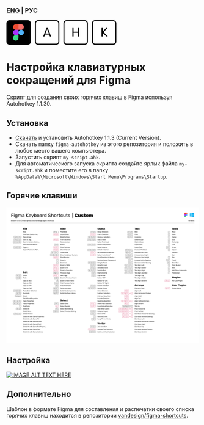 ### [ENG](./README-ENG.md) | РУС
![Figma AHK logo](./figma-autohotkey.png)

# Настройка клавиатурных сокращений для Figma
Скрипт для создания своих горячих клавиш в Figma используя Autohotkey 1.1.30.

## Установка
- [Скачать](https://www.autohotkey.com/) и установить Autohotkey 1.1.3 (Current Version).
- Скачать папку `figma-autohotkey` из этого репозитория и положить в любое место вашего компьютера.
- Запустить скрипт `my-script.ahk`.
- Для автоматического запуска скрипта создайте ярлык файла `my-script.ahk` и поместите его в папку `%AppData%\Microsoft\Windows\Start Menu\Programs\Startup`.

## Горячие клавиши
![Shortcuts](./figma-autohotkey/figma/figma-shortcuts-windows-custom.png)

## Настройка
[![IMAGE ALT TEXT HERE](http://img.youtube.com/vi/hkbTDbXc5Ng/0.jpg)](http://www.youtube.com/watch?v=hkbTDbXc5Ng)

## Дополнительно
Шаблон в формате Figma для составления и распечатки своего списка горячих клавиш находится в репозитории
[vandesign/figma-shortcuts](https://github.com/vandesign/figma-shortcuts#figma).
